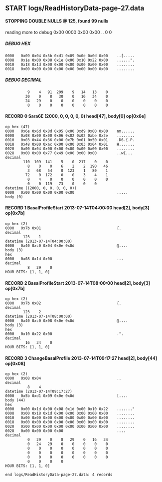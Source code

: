 ## START logs/ReadHistoryData-page-27.data
#### STOPPING DOUBLE NULLS @ 125, found 99 nulls
reading more to debug 0x00
    0000   0x00 0x00                                  ..
              0    0
##### DEBUG HEX
    0000   0x09 0x04 0x5b 0xd1 0x09 0x0e 0x0d 0x00    ..[.....
    0008   0x1e 0x00 0x08 0x1e 0x00 0x10 0x22 0x00    ......".
    0010   0x18 0x1d 0x00 0x00 0x00 0x00 0x00 0x00    ........
    0018   0x00 0x00 0x00 0x00 0x00 0x00 0x00 0x00    ........
##### DEBUG DECIMAL
              9    4   91  209    9   14   13    0
             30    0    8   30    0   16   34    0
             24   29    0    0    0    0    0    0
              0    0    0    0    0    0    0    0
#### RECORD 0 Sara6E (2000, 0, 0, 0, 0, 0) head[47], body[0] op[0x6e]

    op hex (47)
    0000   0x6e 0x6d 0x8d 0x05 0x00 0xd9 0x00 0x00    nm......
    0008   0x08 0x00 0x00 0x06 0x02 0x02 0xbe 0x2e    ........
    0010   0x03 0x44 0x36 0x00 0x7b 0x01 0x50 0x01    .D6.{.P.
    0018   0x48 0x00 0xac 0x00 0x00 0x03 0x04 0x01    H.......
    0020   0x00 0x04 0x00 0x00 0x00 0x00 0x00 0x00    ........
    0028   0x00 0x00 0x77 0x49 0x00 0x00 0x00         ..wI...
    decimal
            110  109  141    5    0  217    0    0
              8    0    0    6    2    2  190   46
              3   68   54    0  123    1   80    1
             72    0  172    0    0    3    4    1
              0    4    0    0    0    0    0    0
              0    0  119   73    0    0    0
    datetime ((2000, 0, 0, 0, 0, 0))
    0000   0x00 0x00 0x00 0x00 0x00                   .....
    body (0)

#### RECORD 1 BasalProfileStart 2013-07-14T04:00:00 head[2], body[3] op[0x7b]

    op hex (2)
    0000   0x7b 0x01                                  {.
    decimal
            123    1
    datetime (2013-07-14T04:00:00)
    0000   0x40 0xc0 0x04 0x0e 0x0d                   @....
    body (3)
    hex
    0000   0x08 0x1d 0x00                             ...
    decimal
              8   29    0
    HOUR BITS: [1, 1, 0]
#### RECORD 2 BasalProfileStart 2013-07-14T08:00:00 head[2], body[3] op[0x7b]

    op hex (2)
    0000   0x7b 0x02                                  {.
    decimal
            123    2
    datetime (2013-07-14T08:00:00)
    0000   0x40 0xc0 0x08 0x0e 0x0d                   @....
    body (3)
    hex
    0000   0x10 0x22 0x00                             .".
    decimal
             16   34    0
    HOUR BITS: [1, 1, 0]
#### RECORD 3 ChangeBasalProfile 2013-07-14T09:17:27 head[2], body[44] op[0x08]

    op hex (2)
    0000   0x08 0x04                                  ..
    decimal
              8    4
    datetime (2013-07-14T09:17:27)
    0000   0x5b 0xd1 0x09 0x0e 0x0d                   [....
    body (44)
    hex
    0000   0x00 0x1d 0x00 0x08 0x1d 0x00 0x10 0x22    ......."
    0008   0x00 0x18 0x1d 0x00 0x00 0x00 0x00 0x00    ........
    0010   0x00 0x00 0x00 0x00 0x00 0x00 0x00 0x00    ........
    0018   0x00 0x00 0x00 0x00 0x00 0x00 0x00 0x00    ........
    0020   0x00 0x00 0x00 0x00 0x00 0x00 0x00 0x00    ........
    0028   0x00 0x00 0x00 0x00                        ....
    decimal
              0   29    0    8   29    0   16   34
              0   24   29    0    0    0    0    0
              0    0    0    0    0    0    0    0
              0    0    0    0    0    0    0    0
              0    0    0    0    0    0    0    0
              0    0    0    0
    HOUR BITS: [1, 1, 0]
`end logs/ReadHistoryData-page-27.data: 4 records`
